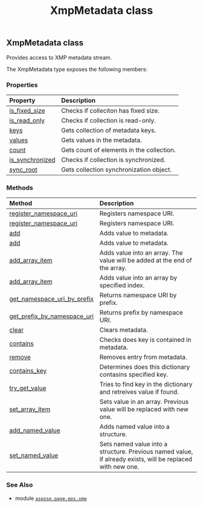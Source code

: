 ﻿---
title: XmpMetadata class
second_title: Aspose.Page for Python via .NET API References
description: 
type: docs
weight: 20
url: /python-net/aspose.page.eps.xmp/xmpmetadata/
is_root: false
---

## XmpMetadata class

Provides access to XMP metadata stream.



The XmpMetadata type exposes the following members:

### Properties
| Property | Description |
| :- | :- |
| [is_fixed_size](/page/python-net/aspose.page.eps.xmp/xmpmetadata/is_fixed_size) | Checks if colleciton has fixed size. |
| [is_read_only](/page/python-net/aspose.page.eps.xmp/xmpmetadata/is_read_only) | Checks if collection is read-only. |
| [keys](/page/python-net/aspose.page.eps.xmp/xmpmetadata/keys) | Gets collection of metadata keys. |
| [values](/page/python-net/aspose.page.eps.xmp/xmpmetadata/values) | Gets values in the metadata. |
| [count](/page/python-net/aspose.page.eps.xmp/xmpmetadata/count) | Gets count of elements in the collection. |
| [is_synchronized](/page/python-net/aspose.page.eps.xmp/xmpmetadata/is_synchronized) | Checks if collection is synchronized. |
| [sync_root](/page/python-net/aspose.page.eps.xmp/xmpmetadata/sync_root) | Gets collection synchronization object. |


### Methods
| Method | Description |
| :- | :- |
| [register_namespace_uri](/page/python-net/aspose.page.eps.xmp/xmpmetadata/register_namespace_uri/#str-str) | Registers namespace URI. |
| [register_namespace_uri](/page/python-net/aspose.page.eps.xmp/xmpmetadata/register_namespace_uri/#str-str-str) | Registers namespace URI. |
| [add](/page/python-net/aspose.page.eps.xmp/xmpmetadata/add/#str-aspose.page.eps.xmp.XmpValue) | Adds value to metadata. |
| [add](/page/python-net/aspose.page.eps.xmp/xmpmetadata/add/#str-any) | Adds value to metadata. |
| [add_array_item](/page/python-net/aspose.page.eps.xmp/xmpmetadata/add_array_item/#str-aspose.page.eps.xmp.XmpValue) | Adds value into an array. The value will be added at the end of the array. |
| [add_array_item](/page/python-net/aspose.page.eps.xmp/xmpmetadata/add_array_item/#str-int-aspose.page.eps.xmp.XmpValue) | Adds value into an array by specified index. |
| [get_namespace_uri_by_prefix](/page/python-net/aspose.page.eps.xmp/xmpmetadata/get_namespace_uri_by_prefix/#str) | Returns  namespace URI by prefix. |
| [get_prefix_by_namespace_uri](/page/python-net/aspose.page.eps.xmp/xmpmetadata/get_prefix_by_namespace_uri/#str) | Returns prefix by namespace URI. |
| [clear](/page/python-net/aspose.page.eps.xmp/xmpmetadata/clear/#) | Clears metadata. |
| [contains](/page/python-net/aspose.page.eps.xmp/xmpmetadata/contains/#str) | Checks does key is contained in metadata. |
| [remove](/page/python-net/aspose.page.eps.xmp/xmpmetadata/remove/#str) | Removes entry from metadata. |
| [contains_key](/page/python-net/aspose.page.eps.xmp/xmpmetadata/contains_key/#str) | Determines does this dictionary contasins specified key. |
| [try_get_value](/page/python-net/aspose.page.eps.xmp/xmpmetadata/try_get_value/#str-any) | Tries to find key in the dictionary and retreives value if found. |
| [set_array_item](/page/python-net/aspose.page.eps.xmp/xmpmetadata/set_array_item/#str-int-aspose.page.eps.xmp.XmpValue) | Sets value in an array. Previous value will be replaced with new one. |
| [add_named_value](/page/python-net/aspose.page.eps.xmp/xmpmetadata/add_named_value/#str-str-aspose.page.eps.xmp.XmpValue) | Adds named value into a structure. |
| [set_named_value](/page/python-net/aspose.page.eps.xmp/xmpmetadata/set_named_value/#str-str-aspose.page.eps.xmp.XmpValue) | Sets named value into a structure. Previous named value, if already exists, will be replaced with new one. |



### See Also
* module [`aspose.page.eps.xmp`](..)
